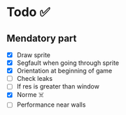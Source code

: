 # Todo ✅

## Mendatory part
- [x] Draw sprite
- [x] Segfault when going through sprite
- [x] Orientation at beginning of game
- [ ] Check leaks
- [ ] If res is greater than window
- [x] Norme ☠️
- [ ] Performance near walls
